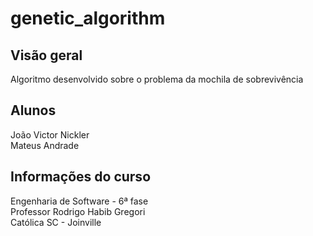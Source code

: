 # genetic_algorithm

## Visão geral
Algoritmo desenvolvido sobre o problema da mochila de sobrevivência

## Alunos
João Victor Nickler <br/>
Mateus Andrade

## Informações do curso
Engenharia de Software - 6ª fase <br/>
Professor Rodrigo Habib Gregori <br/>
Católica SC - Joinville
